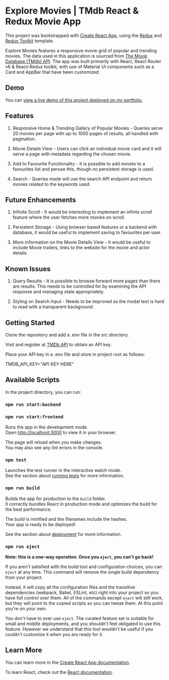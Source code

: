 # Explore Movies | TMdb React & Redux Movie App

This project was bootstrapped with [Create React App](https://github.com/facebook/create-react-app), using the [Redux](https://redux.js.org/) and [Redux Toolkit](https://redux-toolkit.js.org/) template.

Explore Movies features a responsive movie grid of popular and trending movies. The data used in this application is sourced from [The Movie Database (TMdb) API](https://developers.themoviedb.org/3). The app was built primarily with React, React Router v6 & React-Redux toolkit, with use of Material UI components such as a Card and AppBar that have been customized.

## Demo

You can [view a live demo of this project deployed on my portfolio.](https://adamrichardturner.dev/projects/explore-movies/)

## Features

1. Responsive Home & Trending Gallery of Popular Movies - Queries serve 20 movies per page with up-to 1000 pages of results, all handled with pagination.

2. Movie Details View - Users can click an individual movie card and it will serve a page with metadata regarding the chosen movie.

3. Add to Favourite Functionality - It is possible to add movies to a favourites list and peruse this, though no persistent storage is used.

4. Search - Queries made will use the search API endpoint and return movies related to the keywords used.

## Future Enhancements

1. Infinite Scroll - It would be interesting to implement an infinte scroll feature where the user fetches more movies on scroll.

2. Persistent Storage - Using browser based features or a backend with database, it would be useful to implement saving to favourites per user. 

3. More information on the Movie Details View - It would be useful to include Movie trailers, links to the website for the movie and actor details.

## Known Issues

1. Query Results - It is possible to browse forward more pages than there are results. This needs to be controlled for by examining the API response and managing state appropriately.

2. Styling on Search Input - Needs to be improved as the modal text is hard to read with a transparent background.

## Getting Started

Clone the repository and add a .env file in the src directory.

Visit and register at [TMDb API](https://developers.themoviedb.org/3/getting-started/introduction) to obtain an API key.

Place your API key in a .env file and store in project root as follows:

TMDB_API_KEY="API KEY HERE"

## Available Scripts

In the project directory, you can run:

### `npm run start:backend` 
### `npm run start:frontend`

Runs the app in the development mode.\
Open [http://localhost:3000](http://localhost:3000) to view it in your browser.

The page will reload when you make changes.\
You may also see any lint errors in the console.

### `npm test`

Launches the test runner in the interactive watch mode.\
See the section about [running tests](https://facebook.github.io/create-react-app/docs/running-tests) for more information.

### `npm run build`

Builds the app for production to the `build` folder.\
It correctly bundles React in production mode and optimizes the build for the best performance.

The build is minified and the filenames include the hashes.\
Your app is ready to be deployed!

See the section about [deployment](https://facebook.github.io/create-react-app/docs/deployment) for more information.

### `npm run eject`

**Note: this is a one-way operation. Once you `eject`, you can't go back!**

If you aren't satisfied with the build tool and configuration choices, you can `eject` at any time. This command will remove the single build dependency from your project.

Instead, it will copy all the configuration files and the transitive dependencies (webpack, Babel, ESLint, etc) right into your project so you have full control over them. All of the commands except `eject` will still work, but they will point to the copied scripts so you can tweak them. At this point you're on your own.

You don't have to ever use `eject`. The curated feature set is suitable for small and middle deployments, and you shouldn't feel obligated to use this feature. However we understand that this tool wouldn't be useful if you couldn't customize it when you are ready for it.

## Learn More

You can learn more in the [Create React App documentation](https://facebook.github.io/create-react-app/docs/getting-started).

To learn React, check out the [React documentation](https://reactjs.org/).

